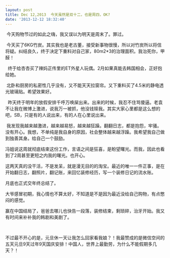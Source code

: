 ```yaml
---
layout: post
title: Dec 12,2013  今天虽然是双十二，也是周四，OK?
date: '2013-12-12 18:32:40'
---
```



 今天购物节过的如此之嗨，我又误以为明天是周末了。罪过。

 今天买了6KG竹炭。其实我也是老古董，接受新事物很慢，所以对竹炭所以将信将疑。纠结良久，终于决定下重料对自己家，80m2*3的治理面积。我治死你，甲醛！

  终于给杏杏买了辣妈正传里的ET外星人玩偶。2月如果真能去韩国相会，正好抱给她。

 北卧和厨房的私密性几乎没有，又不能天天拉窗帘。又下重料买了4.5米的静电透光玻璃贴。希望效果好。

  昨天终于明年的放假安排千呼万唤屎出来。出来的时候，我忍不住骂傻逼。老袁不让我在微博上激进，说我万一被抓，他没钱赎我。其实大家心里都是这么想的吧，SB，只是有的人说出来，有的人在心里说出来。

 我发现我越来越激进，越来越易怒，越来越狂躁。翻翻日志，都是抱怨，牢骚。没有开心。我想，不单纯是我自身的原因，社会整体越来越浮躁。我希望我自己做到独善其身。给自己一个鼓励。

冯姐说这周就彻底结束这份工作，言语之间是狂喜，是盼望曙光。而我，因此也看到了2周甚至更短之内我的曙光。也开心。

这两天真的没干活，不是发呆，就是漫无目的的淘宝。最近的唯一一件正事，是在开始翻日志，翻照片，翻记账，来回忆装修经历，写一个装修日记的流水账。

月底也正式交年终总结了。

大爷感冒初期，我心情也不算太好，不知道是不是因为最近没给自己购物，有点憋闷的感觉。

赢在中国结局了，爸爸去哪儿也快告一段落，装修结束，剩琐碎，治牙开始。我又有时间来补补我的韩剧和美剧了。

 

不过最不开心的是，元旦休一天让我怎么回家看我娘？！我最赞成的是微信空间的五天元旦9天过年9天国庆安排！中国人，世界上最勤劳，为什么不能假期多几天？！


